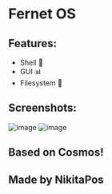 # Fernet OS

## Features:
- Shell 🐚
- GUI 📊
- Filesystem 📁

## Screenshots:
![image](https://github.com/NikitaPos/fernet-os/assets/138600818/b1288e94-e283-409a-9b4d-62493333dd26) ![image](https://github.com/NikitaPos/fernet-os/assets/138600818/496dc927-41d6-4511-b82d-0eda2d0de3bb)


## Based on Cosmos!
## Made by NikitaPos
